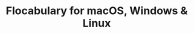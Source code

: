 ---
name: ​Flocabulary
url: 'https://www.flocabulary.com/'
category: ​Education
title: '​Flocabulary for macOS, Windows & Linux'
key: flocabulary

---